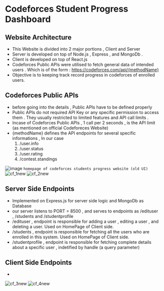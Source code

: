 # Codeforces Student Progress Dashboard #

## Website Architecture ##
- This Website is divided into 2 major portions , Client and Server
- Server is developed on top of Node.js , Express , and MongoDb .
- Client is developed on top of React.js
- Codeforces Public APIs were utilised to fetch general data of intended users . Which is of the form : https://codeforces.com/api/{methodName}
- Objective is to keeping track record progress in codeforces of enrolled users.

## Codeforces Public APIs ##
- before going into the details , Public APIs have to be defined properly
- Public APIs do not required API Key or any specific permission to access them . They usually restricted to limited features and API call limits .
- Incase of Codeforces Public APIs , 1 call per 2 seconds , is the API limit (as mentioned on official Codeforeces Website)
- {methodName} defines the API endpoints for several specific informations , In our case
  1. /user.info
  2. /user.status
  3. /user.rating
  4. /contest.standings


![image](https://github.com/user-attachments/assets/4b00cbe0-e4c6-4131-a569-567883bf6298)
`homepage of codeforces students progress website (old UI)`
![cf_1new](https://github.com/user-attachments/assets/0accab26-81b2-437c-8e1a-91a73c9ec191)
![cf_2new](https://github.com/user-attachments/assets/9ab6528c-da2e-4e3c-8a23-3968bced5f69)


## Server Side Endpoints ## 
- Implemented on Express.js for server side logic and MongoDb as Database
- our server listens to PORT = 8500 , and serves to endpoints as /edituser , /students and /studentprofile
- /edituser , endpoint is responsible for adding a user , editing a user , and deleting a user. Used on HomePage of Client side.
- /students , endpoint is responsible for fetching all the users who are enrolled in this system. Used on HomePage of Client side.
- /studentprofile , endpoint is responsible for fetching complete details about a specific user , indetified by handle (a query parameter)

## Client Side Endpoints ## 
- 
![cf_3new](https://github.com/user-attachments/assets/e0377c41-aa43-4e26-bba5-bf41ffb07a57)
![cf_4new](https://github.com/user-attachments/assets/ba369b5d-1760-42d6-be39-697a21310f87)

